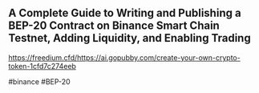 ## A Complete Guide to Writing and Publishing a BEP-20 Contract on Binance Smart Chain Testnet, Adding Liquidity, and Enabling Trading

https://freedium.cfd/https://ai.gopubby.com/create-your-own-crypto-token-1cfd7c274eeb

#binance #BEP-20
